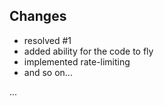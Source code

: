 ## Changes
- resolved #1
- added ability for the code to fly
- implemented rate-limiting
- and so on...

...
